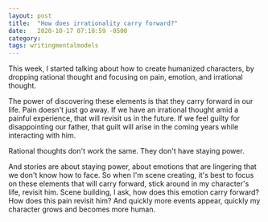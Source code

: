 ```yaml
---
layout: post
title:  "How does irrationality carry forward?"
date:   2020-10-17 07:10:59 -0500
category: 
tags: writingmentalmodels
---
```

This week, I started talking about how to create humanized characters, by dropping rational thought and focusing on pain, emotion, and irrational thought.

The power of discovering these elements is that they carry forward in our life. Pain doesn't just go away. If we have an irrational thought amid a painful experience, that will revisit us in the future. If we feel guilty for disappointing our father, that guilt will arise in the coming years while interacting with him. 

Rational thoughts don't work the same. They don't have staying power. 

And stories are about staying power, about emotions that are lingering that we don't know how to face. So when I'm scene creating, it's best to focus on these elements that will carry forward, stick around in my character's life, revisit him. Scene building, I ask, how does this emotion carry forward? How does this pain revisit him? And quickly more events appear, quickly my character grows and becomes more human.

